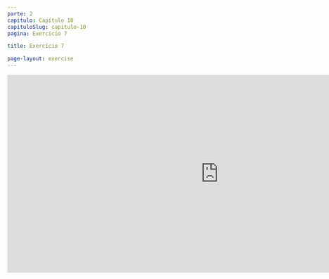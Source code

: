 ```yaml
---
parte: 2
capitulo: Capítulo 10
capituloSlug: capitulo-10
pagina: Exercício 7

title: Exercício 7

page-layout: exercise
---
```


<!-- <img src="{{site.baseurl}}/assets/graphics/content/2_3_1_4.png"/> -->
<iframe src="https://player.vimeo.com/video/226771206?title=0&byline=0&portrait=0" width="960" height="450" frameborder="0" webkitallowfullscreen mozallowfullscreen allowfullscreen></iframe>

